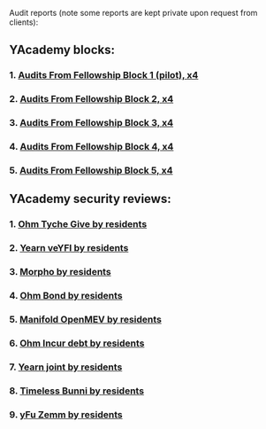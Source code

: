 Audit reports (note some reports are kept private upon request from clients):

## YAcademy blocks:
### 1. [Audits From Fellowship Block 1 (pilot), x4](https://github.com/yacademy/audits/tree/main/block_001)
### 2. [Audits From Fellowship Block 2, x4](https://github.com/yacademy/audits/tree/main/block_002)
### 3. [Audits From Fellowship Block 3, x4](https://github.com/yacademy/audits/tree/main/block_003)
### 4. [Audits From Fellowship Block 4, x4](https://github.com/yacademy/audits/tree/main/block_004)
### 5. [Audits From Fellowship Block 5, x4](https://github.com/yacademy/audits/tree/main/block_005)

## YAcademy security reviews:
### 1. [Ohm Tyche Give by residents](https://github.com/yacademy/audits/tree/main/Olympus_DAO/Tyche_OlympusGive.pdf)
### 2. [Yearn veYFI by residents](https://github.com/yacademy/audits/blob/main/Yearn/yAcademy_veYFI_review.pdf)
### 3. [Morpho by residents](https://github.com/yacademy/audits/blob/main/Morpho/yAcademy_morpho_review.pdf)
### 4. [Ohm Bond by residents](https://github.com/yacademy/audits/blob/main/Olympus_DAO/yAcademy_ohm_bond_review.pdf)
### 5. [Manifold OpenMEV by residents](https://github.com/yacademy/audits/blob/main/Manifold/yAcademy_OpenMEV_review.pdf)
### 6. [Ohm Incur debt by residents](https://github.com/yacademy/audits/blob/main/Olympus_DAO/yAcademy_Ohm_IncurDebt_review.pdf)
### 7. [Yearn joint by residents](https://github.com/yacademy/audits/blob/main/Yearn/yAcademy_joint_strategy_review.pdf)
### 8. [Timeless Bunni by residents](https://github.com/yacademy/audits/blob/main/Timeless/yAcademy_bunni_review.pdf)
### 9. [yFu Zemm by residents](https://github.com/yacademy/audits/blob/main/yFu/yAcademy_yFu_NFT_review.pdf)
